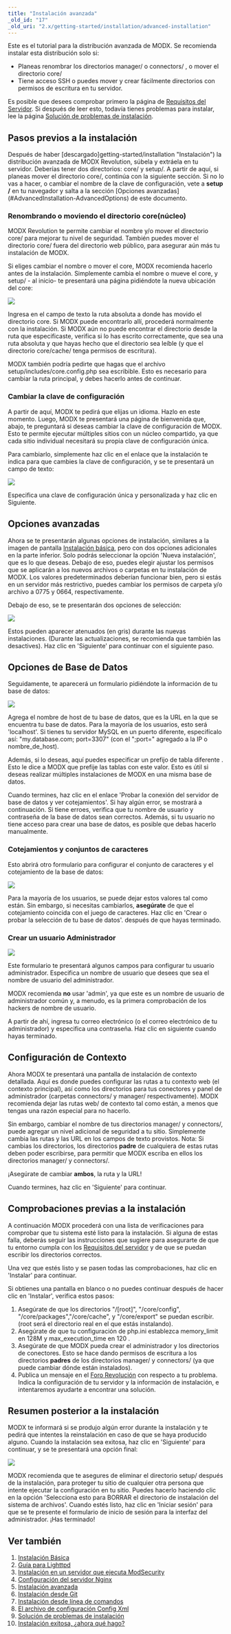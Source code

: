 ```yaml
---
title: "Instalación avanzada"
_old_id: "17"
_old_uri: "2.x/getting-started/installation/advanced-installation"
---
```


Este es el tutorial para la distribución avanzada de MODX. Se recomienda instalar esta distribución solo si:

- Planeas renombrar los directorios manager/ o connectors/ , o mover el  directorio core/
- Tiene acceso SSH o puedes mover y crear fácilmente directorios con permisos de escritura en tu servidor.

Es posible que desees comprobar primero la página de [Requisitos del Servidor](getting-started/server-requirements "Server Requirements"). Si después de leer esto, todavía tienes problemas para instalar, lee la página [Solución de problemas de instalación](getting-started/installation/troubleshooting "Troubleshooting Installation").

## Pasos previos a la instalación

Después de haber [descargado]getting-started/installation "Instalación") la distribución avanzada de MODX Revolution, súbela y extráela en tu servidor. Deberías tener dos directorios: core/ y setup/. A partir de aquí, si planeas mover el directorio core/, continúa con la siguiente sección. Si no lo vas a hacer, o cambiar el nombre de la clave de configuración, vete a **setup /** en tu navegador y salta a la sección [Opciones avanzadas] (#AdvancedInstallation-AdvancedOptions) de este documento.

### Renombrando o moviendo el directorio core(núcleo)

MODX Revolution te permite cambiar el nombre y/o mover el directorio core/ para mejorar tu nivel de seguridad. También puedes mover el directorio core/ fuera del directorio web público, para asegurar aún más tu instalación de MODX.

Si eliges cambiar el nombre o mover el core, MODX recomienda hacerlo antes de la instalación. Simplemente cambia el nombre o mueve el core, y setup/ - al inicio- te presentará una página pidiéndote la nueva ubicación del core:

![](setup-corefinder.png)

Ingresa en el campo de texto la ruta absoluta a donde has movido el directorio core. Si MODX puede encontrarlo allí, procederá normalmente con la instalación. Si MODX aún no puede encontrar el directorio desde la ruta que especificaste, verifica si lo has escrito correctamente, que sea una ruta absoluta y que hayas hecho que el directorio sea leíble (y que el directorio core/cache/ tenga permisos de escritura).

MODX también podría pedirte que hagas que el archivo setup/includes/core.config.php sea escribible. Esto es necesario para cambiar la ruta principal, y debes hacerlo antes de continuar.

### Cambiar la clave de configuración

A partir de aquí, MODX te pedirá que elijas un idioma. Hazlo en este momento. Luego, MODX te presentará una página de bienvenida que, abajo, te preguntará si deseas cambiar la clave de configuración de MODX. Esto te permite ejecutar múltiples sitios con un núcleo compartido, ya que cada sitio individual necesitará su propia clave de configuración única.

Para cambiarlo, simplemente haz clic en el enlace que la instalación te indica para que cambies la clave de configuración, y se te presentará un campo de texto:

![](setup-configkey.png)

Especifica una clave de configuración única y personalizada y haz clic en Siguiente.

## Opciones avanzadas

Ahora se te presentarán algunas opciones de instalación, similares a la imagen de pantalla [Instalación básica](getting-started/installation/standard "Instalación básica" ), pero con dos opciones adicionales en la parte inferior. Solo podrás seleccionar la opción 'Nueva instalación', que es lo que deseas. Debajo de eso, puedes elegir ajustar los permisos que se aplicarán a los nuevos archivos o carpetas en tu instalación de MODX. Los valores predeterminados deberían funcionar bien, pero si estás en un servidor más restrictivo, puedes cambiar los permisos de carpeta y/o archivo a 0775 y 0664, respectivamente.

Debajo de eso, se te presentarán dos opciones de selección:

![](setup-advopt.png)

Estos pueden aparecer atenuados (en gris) durante las nuevas instalaciones. (Durante las actualizaciones, se recomienda que también las desactives). Haz clic en 'Siguiente' para continuar con el siguiente paso.

## Opciones de Base de Datos

Seguidamente, te aparecerá un formulario pidiéndote la información de tu base de datos:

![](setup-db-1.png)

Agrega el nombre de host de tu base de datos, que es la URL en la que se encuentra tu base de datos. Para la mayoría de los usuarios, esto será 'localhost'. Si tienes tu servidor MySQL en un puerto diferente, especifícalo así: "my.database.com; port=3307" (con el ";port=" agregado  a la IP o nombre_de_host).

Además, si lo deseas, aquí puedes especificar un prefijo de tabla diferente . Esto le dice a MODX que prefije las tablas con este valor. Esto es útil si deseas realizar múltiples instalaciones de MODX en una misma base de datos.

Cuando termines, haz clic en el enlace 'Probar la conexión del servidor de base de datos y ver cotejamientos'. Si hay algún error, se mostrará a continuación. Si tiene erroes, verifica que tu nombre de usuario y contraseña de la base de datos sean correctos. Además, si tu usuario no tiene acceso para crear una base de datos, es posible que debas hacerlo manualmente.

### Cotejamientos y conjuntos de caracteres

Esto abrirá otro formulario para configurar el conjunto de caracteres y el cotejamiento de la base de datos:

![](setup-db2.png)

Para la mayoría de los usuarios, se puede dejar estos valores tal como están. Sin embargo, si necesitas cambiarlos, **asegúrate** de que el cotejamiento coincida con el juego de caracteres. Haz clic en 'Crear o probar la selección de tu base de datos'. después de que hayas terminado.

### Crear un usuario Administrador

![](setup-db3.png)

Este formulario te presentará algunos campos para configurar tu usuario administrador. Especifica un nombre de usuario que desees que sea el nombre de usuario del administrador.

MODX recomienda **no** usar 'admin', ya que este es un nombre de usuario de administrador común y, a menudo, es la primera comprobación de los hackers de nombre de usuario.

A partir de ahí, ingresa tu correo electrónico (o el correo electrónico de tu administrador) y especifica una contraseña. Haz clic en siguiente cuando hayas terminado.

## Configuración de Contexto

Ahora MODX  te presentará una pantalla de instalación de contexto detallada. Aquí es donde puedes configurar las rutas a tu contexto web (el contexto principal), así como los directorios para tus conectores  y panel de administrador (carpetas connectors/ y manager/ respectivamente). MODX recomienda dejar las rutas web/ de contexto tal como están, a menos que tengas una razón especial para no hacerlo.

Sin embargo, cambiar el nombre de tus directorios manager/ y connectors/, puede agregar un nivel adicional de seguridad a tu sitio. Simplemente cambia las rutas y las URL en los campos de texto provistos. Nota: Si cambias los directorios, los directorios **padre** de cualquiera de estas rutas deben poder escribirse, para permitir que MODX escriba en ellos los directorios manager/ y connectors/.

¡Asegúrate de cambiar **ambos**, la ruta y la URL!

Cuando termines, haz clic en 'Siguiente' para continuar.

## Comprobaciones previas a la instalación

A continuación MODX procederá con una lista de verificaciones para comprobar que tu sistema esté listo para la instalación. Si alguna de estas falla, deberás seguir las instrucciones que sugiere para asegurarte de que tu entorno cumpla con los [Requisitos del servidor](getting-started/server-requirements "Requisitos del servidor") y de que se puedan escribir los directorios correctos.

Una vez que estés listo y se pasen todas las comprobaciones, haz clic en 'Instalar' para continuar.

Si obtienes una pantalla en blanco o no puedes continuar después de hacer clic en 'Instalar', verifica estos pasos:

1. Asegúrate de que los directorios "/\[root\]", "/core/config", "/core/packages","/core/cache", y "/core/export" se puedan escribir. (root será el directorio real en el que estás instalando).
2. Asegúrate de que tu configuración de php.ini establezca memory\_limit en 128M y max\_execution\_time en 120 .
3. Asegúrate de que MODX pueda crear el administrador y los directorios de conectores. Esto se hace dando permisos de escritura a los directorios **padres** de los directorios manager/ y connectors/ (ya que puede cambiar dónde están instalados).
4. Publica un mensaje en el [Foro Revolución](https://forums.modx.com/index.php/board,280.0.html) con respecto a tu problema. Indica la configuración de tu servidor y la información de instalación, e intentaremos ayudarte a encontrar una solución.

## Resumen posterior a la instalación

MODX te informará si se produjo algún error durante la instalación y te pedirá que intentes la reinstalación en caso de que se haya producido alguno. Cuando la instalación sea exitosa, haz clic en 'Siguiente' para continuar, y se te presentará una opción final:

![](setup-cleanup1.png)

MODX recomienda que te asegures de eliminar el directorio setup/ después de la instalación, para proteger tu sitio de cualquier otra persona que intente ejecutar la configuración en tu sitio. Puedes hacerlo haciendo clic en la opción  'Selecciona esto para BORRAR el directorio de instalación del sistema de archivos'. 
Cuando estés listo, haz clic en 'Iniciar sesión' para que se te presente el formulario de inicio de sesión para la interfaz del administrador. ¡Has terminado!

## Ver también

1. [Instalación Básica](getting-started/installation/standard)
2. [Guía para Lighttpd](getting-started/friendly-urls/lighttpd)
3. [Instalación en un servidor que ejecuta ModSecurity](getting-started/installation/troubleshooting/modsecurity)
4. [Configuración del servidor Nginx](getting-started/friendly-urls/nginx)
5. [Instalación avanzada](getting-started/installation/advanced)
6. [Instalación desde Git](getting-started/installation/git)
7. [Instalación desde línea de comandos](getting-started/installation/cli)
8. [El archivo de configuración Config Xml](getting-started/installation/cli/config.xml)
9. [Solución de problemas de instalación](getting-started/installation/troubleshooting)
10. [Instalación exitosa, ¿ahora qué hago?](getting-started/getting-started)
